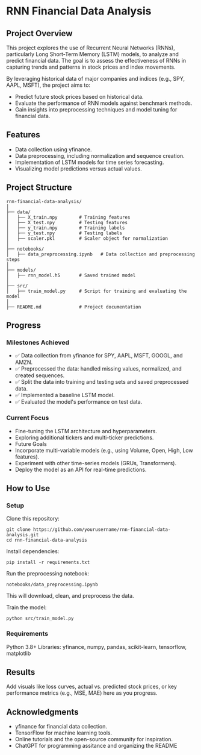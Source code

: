 
# RNN Financial Data Analysis
## Project Overview
This project explores the use of Recurrent Neural Networks (RNNs), particularly Long Short-Term Memory (LSTM) models, to analyze and predict financial data. The goal is to assess the effectiveness of RNNs in capturing trends and patterns in stock prices and index movements.

By leveraging historical data of major companies and indices (e.g., SPY, AAPL, MSFT), the project aims to:

- Predict future stock prices based on historical data.
- Evaluate the performance of RNN models against benchmark methods.
- Gain insights into preprocessing techniques and model tuning for financial data.


## Features
- Data collection using yfinance.
- Data preprocessing, including normalization and sequence creation.
- Implementation of LSTM models for time series forecasting.
- Visualizing model predictions versus actual values.


## Project Structure
```
rnn-financial-data-analysis/
│
├── data/
│   ├── X_train.npy        # Training features
│   ├── X_test.npy         # Testing features
│   ├── y_train.npy        # Training labels
│   ├── y_test.npy         # Testing labels
│   ├── scaler.pkl         # Scaler object for normalization
│
├── notebooks/
│   ├── data_preprocessing.ipynb   # Data collection and preprocessing steps
│
├── models/
│   ├── rnn_model.h5       # Saved trained model
│
├── src/
│   ├── train_model.py     # Script for training and evaluating the model
│
├── README.md              # Project documentation
```
## Progress

### Milestones Achieved
- ✅ Data collection from yfinance for SPY, AAPL, MSFT, GOOGL, and AMZN.
- ✅ Preprocessed the data: handled missing values, normalized, and created sequences.
- ✅ Split the data into training and testing sets and saved preprocessed data.
- ✅ Implemented a baseline LSTM model.
- ✅ Evaluated the model's performance on test data.

### Current Focus
- Fine-tuning the LSTM architecture and hyperparameters.
- Exploring additional tickers and multi-ticker predictions.
- Future Goals
- Incorporate multi-variable models (e.g., using Volume, Open, High, Low features).
- Experiment with other time-series models (GRUs, Transformers).
- Deploy the model as an API for real-time predictions.

## How to Use
### Setup
Clone this repository:

```
git clone https://github.com/yourusername/rnn-financial-data-analysis.git
cd rnn-financial-data-analysis
```

Install dependencies:

```
pip install -r requirements.txt
```
Run the preprocessing notebook:

```
notebooks/data_preprocessing.ipynb
```
This will download, clean, and preprocess the data.

Train the model:

```
python src/train_model.py
```


### Requirements
Python 3.8+
Libraries: yfinance, numpy, pandas, scikit-learn, tensorflow, matplotlib

## Results
Add visuals like loss curves, actual vs. predicted stock prices, or key performance metrics (e.g., MSE, MAE) here as you progress.

## Acknowledgments
- yfinance for financial data collection.
- TensorFlow for machine learning tools.
- Online tutorials and the open-source community for inspiration.
- ChatGPT for programming assitance and organizing the README
